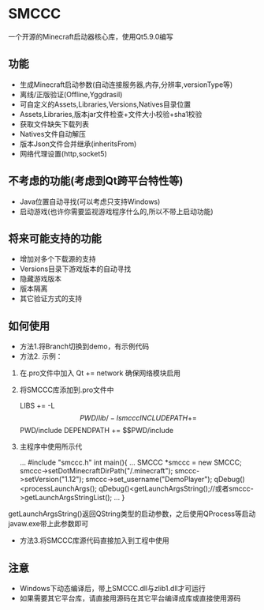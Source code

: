# SMCCC

一个开源的Minecraft启动器核心库，使用Qt5.9.0编写

## 功能

- 生成Minecraft启动参数(自动连接服务器,内存,分辨率,versionType等)
- 离线/正版验证(Offline,Yggdrasil)
- 可自定义的Assets,Libraries,Versions,Natives目录位置
- Assets,Libraries,版本jar文件检查+文件大小校验+sha1校验
- 获取文件缺失下载列表
- Natives文件自动解压
- 版本Json文件合并继承(inheritsFrom)
- 网络代理设置(http,socket5)

## 不考虑的功能(考虑到Qt跨平台特性等)

- Java位置自动寻找(可以考虑只支持Windows)
- 启动游戏(也许你需要监视游戏程序什么的,所以不带上启动功能)

## 将来可能支持的功能

- 增加对多个下载源的支持
- Versions目录下游戏版本的自动寻找
- 隐藏游戏版本
- 版本隔离
- 其它验证方式的支持

## 如何使用

- 方法1.将Branch切换到demo，有示例代码
- 方法2.
示例：
1. 在.pro文件中加入 Qt += network 确保网络模块启用

2. 将SMCCC库添加到.pro文件中


	LIBS += -L$$PWD/lib/ -lsmccc
	INCLUDEPATH += $$PWD/include
	DEPENDPATH += $$PWD/include


3. 主程序中使用所示代

	...
	#include "smccc.h"
	int main(){
		...
		SMCCC *smccc = new SMCCC;
		smccc->setDotMinecraftDirPath("/.minecraft");
		smccc->setVersion("1.12");
		smccc->set_username("DemoPlayer");
		qDebug()<<smccc->processLaunchArgs();
		qDebug()<<smccc->getLaunchArgsString();//或者smccc->getLaunchArgsStringList();
		...
	}
	

getLaunchArgsString()返回QString类型的启动参数，之后使用QProcess等启动javaw.exe带上此参数即可

- 方法3.将SMCCC库源代码直接加入到工程中使用


## 注意

- Windows下动态编译后，带上SMCCC.dll与zlib1.dll才可运行
- 如果需要其它平台库，请直接用源码在其它平台编译成库或直接使用源码

